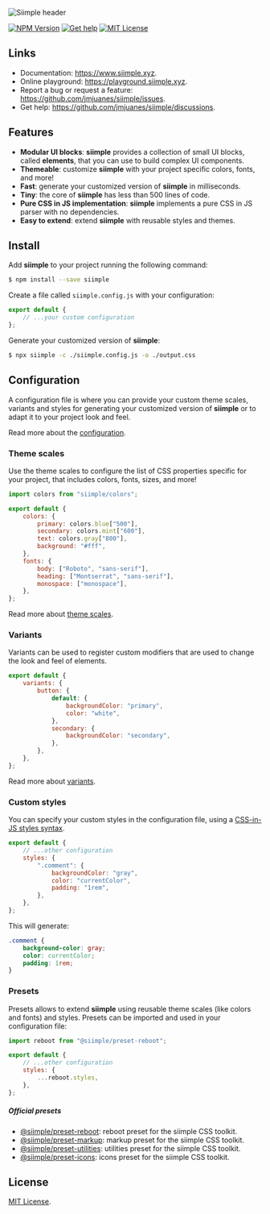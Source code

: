 ![Siimple header](https://github.com/jmjuanes/siimple/raw/main/header.svg)

[![NPM Version](https://badgen.net/npm/v/siimple)](https://npmjs.com/package/siimple)
[![Get help](https://badgen.net/badge/Discussions/Join%20us/cyan)](https://github.com/jmjuanes/siimple/discussions)
[![MIT License](https://badgen.net/github/license/jmjuanes/siimple)](https://github.com/jmjuanes/siimple)


## Links

- Documentation: https://www.siimple.xyz.
- Online playground: https://playground.siimple.xyz.
- Report a bug or request a feature: https://github.com/jmjuanes/siimple/issues.
- Get help: https://github.com/jmjuanes/siimple/discussions.

## Features

- **Modular UI blocks**: **siimple** provides a collection of small UI blocks, called **elements**, that you can use to build complex UI components.
- **Themeable**: customize **siimple** with your project specific colors, fonts, and more!
- **Fast**: generate your customized version of **siimple** in milliseconds.
- **Tiny**: the core of **siimple** has less than 500 lines of code.
- **Pure CSS in JS implementation**: **siimple** implements a pure CSS in JS parser with no dependencies.
- **Easy to extend**: extend **siimple** with reusable styles and themes.

## Install

Add **siimple** to your project running the following command:

```bash
$ npm install --save siimple
```

Create a file called `siimple.config.js` with your configuration:

```js
export default {
    // ...your custom configuration
};
```

Generate your customized version of **siimple**:

```bash
$ npx siimple -c ./siimple.config.js -o ./output.css
```

## Configuration

A configuration file is where you can provide your custom theme scales, variants and styles for generating your customized version of **siimple** or to adapt it to your project look and feel.

Read more about the [configuration](https://dev.siimple.xyz/configuration/).

### Theme scales

Use the theme scales to configure the list of CSS properties specific for your project, that includes colors, fonts, sizes, and more!

```js title=siimple.config.js
import colors from "siimple/colors";

export default {
    colors: {
        primary: colors.blue["500"],
        secondary: colors.mint["600"],
        text: colors.gray["800"],
        background: "#fff",
    },
    fonts: {
        body: ["Roboto", "sans-serif"],
        heading: ["Montserrat", "sans-serif"],
        monospace: ["monospace"],
    },
};
```

Read more about [theme scales](https://www.siimple.xyz/scales).

### Variants

Variants can be used to register custom modifiers that are used to change the look and feel of elements. 

```js title=siimple.config.js
export default {
    variants: {
        button: {
            default: {
                backgroundColor: "primary",
                color: "white",
            },
            secondary: {
                backgroundColor: "secondary",
            },
        },
    },
};
```

Read more about [variants](https://www.siimple.xyz/variants).

### Custom styles

You can specify your custom styles in the configuration file, using a [CSS-in-JS styles syntax](https://www.siimple.xyz/guides/styles).

```js
export default {
    // ...other configuration
    styles: {
        ".comment": {
            backgroundColor: "gray",
            color: "currentColor",
            padding: "1rem",
        },
    },
};
```

This will generate:

```css
.comment {
    background-color: gray;
    color: currentColor;
    padding: 1rem;
}
```

### Presets

Presets allows to extend **siimple** using reusable theme scales (like colors and fonts) and styles. Presets can be imported and used in your configuration file:

```js
import reboot from "@siimple/preset-reboot";

export default {
    // ...other configuration
    styles: {
        ...reboot.styles,
    },
};
```

##### Official presets

- [@siimple/preset-reboot](https://github.com/jmjuanes/siimple/tree/main/presets/reboot): reboot preset for the siimple CSS toolkit. 
- [@siimple/preset-markup](https://github.com/jmjuanes/siimple/tree/main/presets/markup): markup preset for the siimple CSS toolkit.
- [@siimple/preset-utilities](https://github.com/jmjuanes/siimple/tree/main/presets/utilities): utilities preset for the siimple CSS toolkit.
- [@siimple/preset-icons](https://github.com/jmjuanes/siimple/tree/main/presets/icons): icons preset for the siimple CSS toolkit.


## License

[MIT License](https://github.com/jmjuanes/siimple/blob/main/LICENSE).
